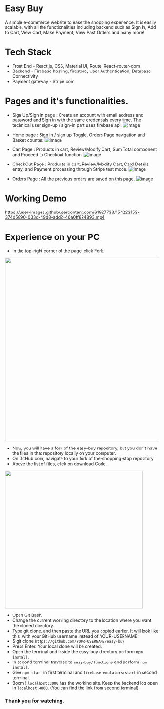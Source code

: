 # Easy Buy
A simple e-commerce website to ease the shopping experience. It is easily scalable, with all the functionalities including backend such as Sign In, Add to Cart, View Cart, Make Payment, View Past Orders and many more!

# Tech Stack
* Front End - React.js, CSS, Material UI, Route, React-router-dom
* Backend - Firebase hosting, firestore, User Authentication, Database Connectivity
* Payment gateway - Stripe.com

# Pages and it's functionalities.
* Sign Up/Sign In page :  Create an account with email address and password and Sign in with the same credentials every time. The technical user sign-up / sign-in part uses firebase api. 
![image](https://user-images.githubusercontent.com/61927733/154223165-2f74be25-9859-4aa2-84f2-14596601a399.png)

* Home page : Sign in / sign up Toggle, Orders Page navigation and Basket counter.
![image](https://user-images.githubusercontent.com/61927733/154223246-bdb41fcb-5be9-4e84-b3e9-c26be628ef63.png)

* Cart Page : Products in cart, Review/Modify Cart, Sum Total component and Proceed to Checkout function.
![image](https://user-images.githubusercontent.com/61927733/154223384-58aae961-2ceb-4308-9906-ad3f12abbce6.png)

* CheckOut Page : Products in cart, Review/Modify Cart, Card Details entry, and Payment processing through Stripe test mode.
![image](https://user-images.githubusercontent.com/61927733/154223628-682b616e-8e27-48d0-b4c5-8022ffd89d0e.png)

* Orders Page : All the previous orders are saved on this page. 
![image](https://user-images.githubusercontent.com/61927733/154223766-0b7e78ce-f78f-40d1-a83f-d0c0e103e132.png)

# Working Demo



https://user-images.githubusercontent.com/61927733/154223153-374d5890-033d-49d8-add2-46a0ff824893.mp4




# Experience on your PC

* In the top-right corner of the page, click Fork.
<p><img src="https://docs.github.com/assets/cb-6294/images/help/repository/fork_button.jpg" width=600px></p>

* Now, you will have a fork of the easy-buy repository, but you don't have the files in that repository locally on your computer.
* On GitHub.com, navigate to your fork of the-shopping-stop repository.
* Above the list of files, click on download Code.
<p><img src = "https://docs.github.com/assets/cb-20366/images/help/repository/code-button.png" width = 450px></p>

* Open Git Bash.
* Change the current working directory to the location where you want the cloned directory.
* Type git clone, and then paste the URL you copied earlier. It will look like this, with your GitHub username instead of YOUR-USERNAME:
* $ git clone ```https://github.com/YOUR-USERNAME/easy-buy```
* Press Enter. Your local clone will be created.
* Open the terminal and inside the easy-buy directory perform ```npm install```.
* In second terminal traverse to ```easy-buy/functions``` and perform ```npm install```.
* Give ```npm start``` in first terminal and ```firebase emulators:start``` in second terminal.
* Boom ! ```localhost:3000``` has the working site. Keep the backend log open in ```localhost:4000```. (You can find the link from second terminal)



### Thank you for watching.
